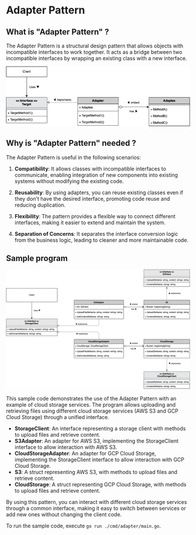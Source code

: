 # Adapter Pattern

## What is "Adapter Pattern" ?

The Adapter Pattern is a structural design pattern that allows objects with incompatible interfaces to work together. It acts as a bridge between two incompatible interfaces by wrapping an existing class with a new interface.

![Class Diagram](./.docs/class-diagram.drawio.png)

## Why is "Adapter Pattern" needed ?

The Adapter Pattern is useful in the following scenarios:

1. **Compatibility**: It allows classes with incompatible interfaces to communicate, enabling integration of new components into existing systems without modifying the existing code.

2. **Reusability**: By using adapters, you can reuse existing classes even if they don't have the desired interface, promoting code reuse and reducing duplication.

3. **Flexibility**: The pattern provides a flexible way to connect different interfaces, making it easier to extend and maintain the system.

4. **Separation of Concerns**: It separates the interface conversion logic from the business logic, leading to cleaner and more maintainable code.

## Sample program

![Sample program diagram](./.docs/sample-program.drawio.png)

This sample code demonstrates the use of the Adapter Pattern with an example of cloud storage services. The program allows uploading and retrieving files using different cloud storage services (AWS S3 and GCP Cloud Storage) through a unified interface.

- **StorageClient**: An interface representing a storage client with methods to upload files and retrieve content.
- **S3Adapter**: An adapter for AWS S3, implementing the StorageClient interface to allow interaction with AWS S3.
- **CloudStorageAdapter**: An adapter for GCP Cloud Storage, implementing the StorageClient interface to allow interaction with GCP Cloud Storage.
- **S3**: A struct representing AWS S3, with methods to upload files and retrieve content.
- **CloudStorage**: A struct representing GCP Cloud Storage, with methods to upload files and retrieve content.

By using this pattern, you can interact with different cloud storage services through a common interface, making it easy to switch between services or add new ones without changing the client code.

To run the sample code, execute `go run ./cmd/adapter/main.go`.